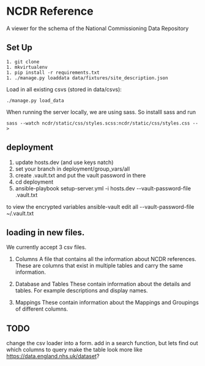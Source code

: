 NCDR Reference
==============

A viewer for the schema of the National Commissioning Data Repository

## Set Up

    1. git clone
    1. mkvirtualenv
    1. pip install -r requirements.txt
    1. ./manage.py loaddata data/fixtures/site_description.json

Load in all existing csvs (stored in data/csvs):

    ./manage.py load_data


When running the server locally, we are using sass. So installl sass and run

    sass --watch ncdr/static/css/styles.scss:ncdr/static/css/styles.css -->


## deployment
1. update hosts.dev (and use keys natch)
1. set your branch in deployment/group_vars/all
1. create .vault.txt and put the vault password in there
1. cd deployment
1. ansible-playbook setup-server.yml -i hosts.dev --vault-password-file .vault.txt

to view the encrypted variables
ansible-vault edit all --vault-password-file ~/.vault.txt


## loading in new files.
We currently accept 3 csv files.

1. Columns
A file that contains all the information about NCDR references. These are columns
that exist in multiple tables and carry the same information.

2. Database and Tables
These contain information about the details and tables. For example descriptions
and display names.

3. Mappings
These contain information about the Mappings and Groupings of different columns.


## TODO
change the csv loader into a form.
add in a search function, but lets find out which columns to query
make the table look more like https://data.england.nhs.uk/dataset?
